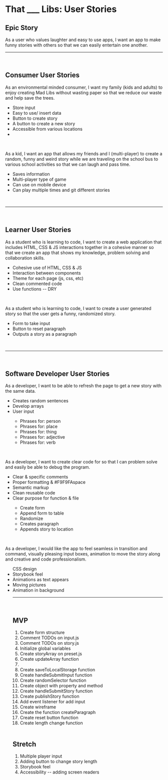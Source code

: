 <h1>That ___ Libs: User Stories</h1>

<h2>Epic Story</h2>
<p>As a user who values laughter and easy to use apps, I want an app to make funny stories with others so that we can easily entertain one another.</p>

<hr/>
<br>
<h2>Consumer User Stories</h2>
<p>As an environmental minded consumer, I want my family (kids and adults) to enjoy creating Mad Libs without wasting paper so that we reduce our waste and help save the trees.</p>
<ul>
<li>Store input</li>
<li>Easy to use/ insert data</li>
<li>Button to create story</li>
<li>A button to create a new story</li>
<li>Accessible from various locations<li>
</ul>
<br>
<p>As a kid, I want an app that allows my friends and I (multi-player) to create a random, funny and weird story while we are traveling on the school bus to various school activities so that we can laugh and pass time.</p>
<ul>
<li>Saves information</li>
<li>Multi-player type of game</li>
<li>Can use on mobile device</li>
<li>Can play multiple times and git different stories</li>
</ul>
<br>
<hr/>
<br>
<h2>Learner User Stories</h2>
<p>As a student who is learning to code, I want to create a web application that includes HTML, CSS & JS interactions together in a cohesive manner so that we create an app that shows my knowledge, problem solving and collaboration skills.</p>
<ul>
<li>Cohesive use of HTML, CSS & JS</li>
<li>Interaction between components</li>
<li>Theme for each page (js, css, etc)</li>
<li>Clean commented code</li>
<li>Use functions -- DRY</li>
</ul>
<br>
<p>As a student who is learning to code, I want to create a user generated story so that the user gets a  funny, randomized story.</p>
<ul>
<li>Form to take input</li>
<li>Button to reset paragraph</li>
<li>Outputs a story as a paragraph</li>
</ul>
<br>
<hr/>
<br>
<h2>Software Developer User Stories</h2>
<p>As a developer, I want to be able to refresh the page to get a new story with the same data.</p>
<ul>
<li>Creates random sentences</li>
<li>Develop arrays</li>
<li>User input</li>
<ul>
<li>Phrases for: person</li>
<li>Phrases for: place</li>
<li>Phrases for: thing</li>
<li>Phrases for: adjective</li>
<li>Phrases for: verb</li>
</ul> </ul>
<br>
<p>As a developer, I want to create clear code for so that I can problem solve and easily be able to debug the program.<p>
<ul>
<li>Clear & specific comments</li>
<li>Proper formatting & #F9F9FAspace</li>
<li>Semantic markup</li>
<li>Clean reusable code</li>
<li>Clear purpose for function & file</li>
<ul>
<li>Create form</li>
<li>Append form to table</li>
<li>Randomize</li>
<li>Creates paragraph</li>
<li>Appends story to location</li>
</ul></ul>
<br>
<p>As a developer, I would like the app to feel seamless in transition and command, visually pleasing input boxes, animation to move the story along and creative and code professionalism.</p>
<ul>CSS design
<li>Storybook feel</li>
<li>Animations as text appears</li>
<li>Moving pictures</li>
<li>Animation in background</li>

<hr/>
<br>
<h2> MVP</h2>
<ol>
<li>Create form structure</li>
<li>Comment TODOs on input.js</li>
<li>Comment TODOs on story.js</li>
<li>Initialize global variables</li>
<li>Create storyArray on preset.js</li>
<li>Create updateArray function<li>
<li>Create saveToLocalStorage function</li>
<li>Create handleSubmitInput function</li>
<li> Create randomSelector function</li>
<li>Create object with property and method </li>
<li>Create handleSubmitStory function</li>
<li>Create publishStory function </li>
<li>Add event listener for add input </li>
<li>Create wireframe</li>
<li>Create the function createParagraph</li>
<li>Create reset button function</li>
<li>Create length change function</li>
</ol>
<br>
<h2>Stretch</h2>
<ol>
<li>Multiple player input</li>
<li>Adding button to change story length</li>
<li>Storybook feel</li>
<li>Accessibility -- adding screen readers</li>
</ol>
